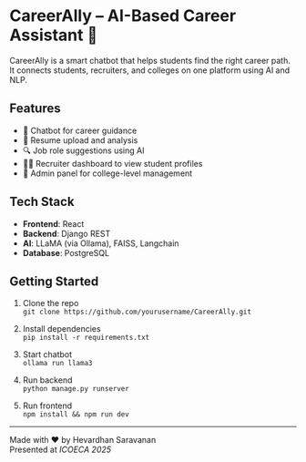# CareerAlly – AI-Based Career Assistant 🤖

CareerAlly is a smart chatbot that helps students find the right career path. It connects students, recruiters, and colleges on one platform using AI and NLP.

## Features

- 🧠 Chatbot for career guidance
- 📄 Resume upload and analysis
- 🔍 Job role suggestions using AI
- 🧑‍💼 Recruiter dashboard to view student profiles
- 🏫 Admin panel for college-level management

## Tech Stack

- **Frontend**: React
- **Backend**: Django REST
- **AI**: LLaMA (via Ollama), FAISS, Langchain
- **Database**: PostgreSQL

## Getting Started

1. Clone the repo  
   `git clone https://github.com/yourusername/CareerAlly.git`

2. Install dependencies  
   `pip install -r requirements.txt`

3. Start chatbot  
   `ollama run llama3`

4. Run backend  
   `python manage.py runserver`

5. Run frontend  
   `npm install && npm run dev`

---

Made with ❤️ by Hevardhan Saravanan  
Presented at *ICOECA 2025*
